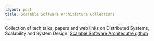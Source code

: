 ```yaml
---
layout: post
title: Scalable Software Architecture Collections 
---
```

Collection of tech talks, papers and web links on Distributed Systems, Scalability and System Design.
[Scalable Software Architecutre github](https://github.com/Developer-Y/Scalable-Software-Architecture)
